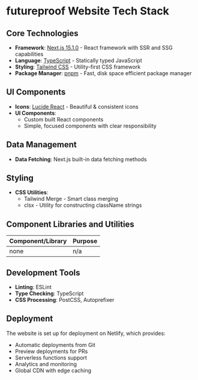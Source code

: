 # futureproof Website Tech Stack

## Core Technologies

- **Framework**: [Next.js 15.1.0](https://nextjs.org/) - React framework with SSR and SSG capabilities
- **Language**: [TypeScript](https://www.typescriptlang.org/) - Statically typed JavaScript
- **Styling**: [Tailwind CSS](https://tailwindcss.com/) - Utility-first CSS framework
- **Package Manager**: [pnpm](https://pnpm.io/) - Fast, disk space efficient package manager

## UI Components

- **Icons**: [Lucide React](https://lucide.dev/) - Beautiful & consistent icons
- **UI Components**:
  - Custom built React components
  - Simple, focused components with clear responsibility

## Data Management

- **Data Fetching**: Next.js built-in data fetching methods

## Styling

- **CSS Utilities**: 
  - Tailwind Merge - Smart class merging
  - clsx - Utility for constructing className strings

## Component Libraries and Utilities

| Component/Library | Purpose |
|-------------------|---------|
| none | n/a |

## Development Tools

- **Linting**: ESLint
- **Type Checking**: TypeScript
- **CSS Processing**: PostCSS, Autoprefixer

## Deployment

The website is set up for deployment on Netlify, which provides:
- Automatic deployments from Git
- Preview deployments for PRs
- Serverless functions support
- Analytics and monitoring
- Global CDN with edge caching
